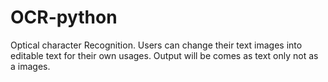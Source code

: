 # OCR-python
Optical character Recognition.
Users can change their text images into editable text for their own usages.
Output will be comes as text only not as a images.
